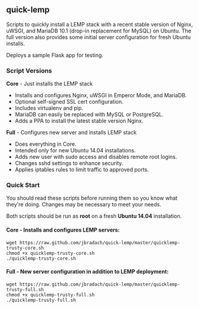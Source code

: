## quick-lemp
Scripts to quickly install a LEMP stack with a recent stable version of Nginx, uWSGI, and MariaDB 10.1 (drop-in replacement for MySQL) on Ubuntu. The full version also provides some initial server configuration for fresh Ubuntu installs.

Deploys a sample Flask app for testing.


### Script Versions
__Core__ - Just installs the LEMP stack
  * Installs and configures Nginx, uWSGI in Emperor Mode, and MariaDB.
  * Optional self-signed SSL cert configuration.
  * Includes virtualenv and pip.
  * MariaDB can easily be replaced with MySQL or PostgreSQL.
  * Adds a PPA to install the latest stable version Nginx.

__Full__ - Configures new server and installs LEMP stack
  * Does everything in Core.
  * Intended only for new Ubuntu 14.04 installations.
  * Adds new user with sudo access and disables remote root logins.
  * Changes sshd settings to enhance security.
  * Applies iptables rules to limit traffic to approved ports.

### Quick Start
You should read these scripts before running them so you know what they're
doing. Changes may be necessary to meet your needs.

Both scripts should be run as __root__ on a fresh __Ubuntu 14.04__ installation.

#### Core - Installs and configures LEMP servers:

```
wget https://raw.github.com/jbradach/quick-lemp/master/quicklemp-trusty-core.sh
chmod +x quicklemp-trusty-core.sh
./quicklemp-trusty-core.sh
```

#### Full - New server configuration in addition to LEMP deployment:
```
wget https://raw.github.com/jbradach/quick-lemp/master/quicklemp-trusty-full.sh
chmod +x quicklemp-trusty-full.sh
./quicklemp-trusty-full.sh
```
